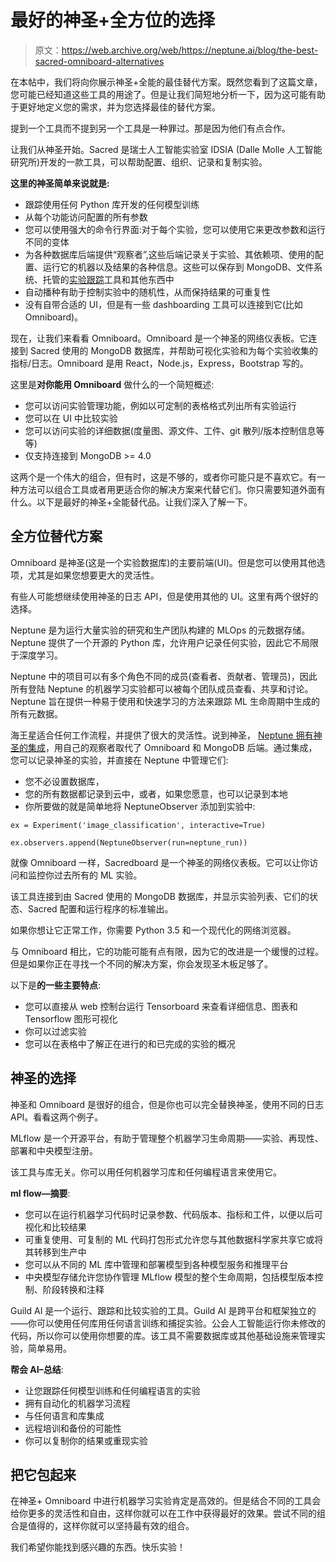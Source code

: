 # 最好的神圣+全方位的选择

> 原文：<https://web.archive.org/web/https://neptune.ai/blog/the-best-sacred-omniboard-alternatives>

在本帖中，我们将向你展示神圣+全能的最佳替代方案。既然您看到了这篇文章，您可能已经知道这些工具的用途了。但是让我们简短地分析一下，因为这可能有助于更好地定义您的需求，并为您选择最佳的替代方案。

提到一个工具而不提到另一个工具是一种罪过。那是因为他们有点合作。

让我们从神圣开始。Sacred 是瑞士人工智能实验室 IDSIA (Dalle Molle 人工智能研究所)开发的一款工具，可以帮助配置、组织、记录和复制实验。

**这里的神圣简单来说就是:**

*   跟踪使用任何 Python 库开发的任何模型训练
*   从每个功能访问配置的所有参数
*   您可以使用强大的命令行界面:对于每个实验，您可以使用它来更改参数和运行不同的变体
*   为各种数据库后端提供“观察者”,这些后端记录关于实验、其依赖项、使用的配置、运行它的机器以及结果的各种信息。这些可以保存到 MongoDB、文件系统、托管的[实验跟踪](/web/20221206020725/https://neptune.ai/experiment-tracking)工具和其他东西中
*   自动播种有助于控制实验中的随机性，从而保持结果的可重复性
*   没有自带合适的 UI，但是有一些 dashboarding 工具可以连接到它(比如 Omniboard)。

现在，让我们来看看 Omniboard。Omniboard 是一个神圣的网络仪表板。它连接到 Sacred 使用的 MongoDB 数据库，并帮助可视化实验和为每个实验收集的指标/日志。Omniboard 是用 React，Node.js，Express，Bootstrap 写的。

这里是**对你能用 Omniboard** 做什么的一个简短概述:

*   您可以访问实验管理功能，例如以可定制的表格格式列出所有实验运行
*   您可以在 UI 中比较实验
*   您可以访问实验的详细数据(度量图、源文件、工件、git 散列/版本控制信息等等)
*   仅支持连接到 MongoDB >= 4.0

这两个是一个伟大的组合，但有时，这是不够的，或者你可能只是不喜欢它。有一种方法可以组合工具或者用更适合你的解决方案来代替它们。你只需要知道外面有什么。以下是最好的神圣+全能替代品。让我们深入了解一下。

## 全方位替代方案

Omniboard 是神圣(这是一个实验数据库)的主要前端(UI)。但是您可以使用其他选项，尤其是如果您想要更大的灵活性。

有些人可能想继续使用神圣的日志 API，但是使用其他的 UI。这里有两个很好的选择。

Neptune 是为运行大量实验的研究和生产团队构建的 MLOps 的元数据存储。Neptune 提供了一个开源的 Python 库，允许用户记录任何实验，因此它不局限于深度学习。

Neptune 中的项目可以有多个角色不同的成员(查看者、贡献者、管理员)，因此所有登陆 Neptune 的机器学习实验都可以被每个团队成员查看、共享和讨论。Neptune 旨在提供一种易于使用和快速学习的方法来跟踪 ML 生命周期中生成的所有元数据。

海王星适合任何工作流程，并提供了很大的灵活性。说到神圣， [Neptune 拥有神圣的集成](https://web.archive.org/web/20221206020725/https://docs.neptune.ai/integrations-and-supported-tools/experiment-tracking/sacred)，用自己的观察者取代了 Omniboard 和 MongoDB 后端。通过集成，您可以记录神圣的实验，并直接在 Neptune 中管理它们:

*   您不必设置数据库，
*   您的所有数据都记录到云中，或者，如果您愿意，也可以记录到本地
*   你所要做的就是简单地将 NeptuneObserver 添加到实验中:

```
ex = Experiment('image_classification', interactive=True)

ex.observers.append(NeptuneObserver(run=neptune_run))
```

就像 Omniboard 一样，Sacredboard 是一个神圣的网络仪表板。它可以让你访问和监控你过去所有的 ML 实验。

该工具连接到由 Sacred 使用的 MongoDB 数据库，并显示实验列表、它们的状态、Sacred 配置和运行程序的标准输出。

如果你想让它正常工作，你需要 Python 3.5 和一个现代化的网络浏览器。

与 Omniboard 相比，它的功能可能有点有限，因为它的改进是一个缓慢的过程。但是如果你正在寻找一个不同的解决方案，你会发现圣木板足够了。

以下是**的一些主要特点**:

*   您可以直接从 web 控制台运行 Tensorboard 来查看详细信息、图表和 Tensorflow 图形可视化
*   你可以过滤实验
*   您可以在表格中了解正在进行的和已完成的实验的概况

## 神圣的选择

神圣和 Omniboard 是很好的组合，但是你也可以完全替换神圣，使用不同的日志 API。看看这两个例子。

MLflow 是一个开源平台，有助于管理整个机器学习生命周期——实验、再现性、部署和中央模型注册。

该工具与库无关。你可以用任何机器学习库和任何编程语言来使用它。

**ml flow—摘要**:

*   您可以在运行机器学习代码时记录参数、代码版本、指标和工件，以便以后可视化和比较结果
*   可重复使用、可复制的 ML 代码打包形式允许您与其他数据科学家共享它或将其转移到生产中
*   您可以从不同的 ML 库中管理和部署模型到各种模型服务和推理平台
*   中央模型存储允许您协作管理 MLflow 模型的整个生命周期，包括模型版本控制、阶段转换和注释

Guild AI 是一个运行、跟踪和比较实验的工具。Guild AI 是跨平台和框架独立的——你可以使用任何库用任何语言训练和捕捉实验。公会人工智能运行你未修改的代码，所以你可以使用你想要的库。该工具不需要数据库或其他基础设施来管理实验，简单易用。

**帮会 AI–总结**:

*   让您跟踪任何模型训练和任何编程语言的实验
*   拥有自动化的机器学习流程
*   与任何语言和库集成
*   远程培训和备份的可能性
*   你可以复制你的结果或重现实验

## 把它包起来

在神圣+ Omniboard 中进行机器学习实验肯定是高效的。但是结合不同的工具会给你更多的灵活性和自由，这样你就可以在工作中获得最好的效果。尝试不同的组合是值得的，这样你就可以坚持最有效的组合。

我们希望你能找到感兴趣的东西。快乐实验！